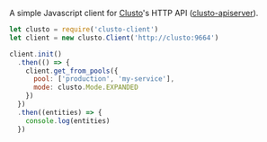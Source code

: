 A simple Javascript client for [Clusto](http://clusto.org/)'s HTTP API
([clusto-apiserver](https://github.com/clusto/clusto-apiserver)).

```javascript
let clusto = require('clusto-client')
let client = new clusto.Client('http://clusto:9664')

client.init()
  .then(() => {
    client.get_from_pools({
      pool: ['production', 'my-service'],
      mode: clusto.Mode.EXPANDED
    })
  })
  .then((entities) => {
    console.log(entities)
  })
```
